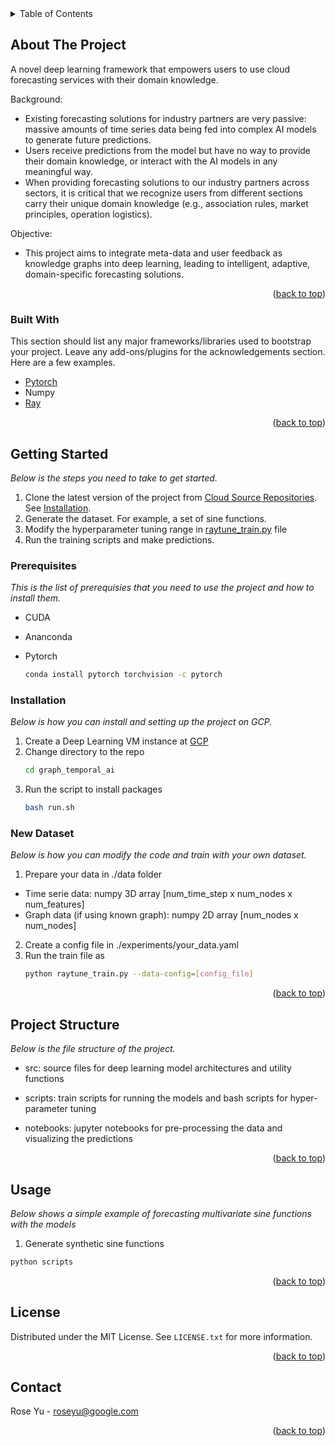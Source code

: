 <div id="top"></div>
<!--
*** This readme was adapted from Best-README-Template.
  https://github.com/othneildrew/Best-README-Template
-->



<!-- PROJECT SHIELDS -->
<!--
*** I'm using markdown "reference style" links for readability.
*** Reference links are enclosed in brackets [ ] instead of parentheses ( ).
*** See the bottom of this document for the declaration of the reference variables
*** for contributors-url, forks-url, etc. This is an optional, concise syntax you may use.
*** https://www.markdownguide.org/basic-syntax/#reference-style-links
-->



<!-- TABLE OF CONTENTS -->
<details>
  <summary>Table of Contents</summary>
  <ol>
    <li>
      <a href="#about-the-project">About The Project</a>
      <ul>
        <li><a href="#built-with">Built With</a></li>
      </ul>
    </li>
    <li>
      <a href="#getting-started">Getting Started</a>
      <ul>
        <li><a href="#prerequisites">Prerequisites</a></li>
        <li><a href="#installation">Installation</a></li>
        <li><a href="#new-data">New Dataset</a></li>
      </ul>
    </li>
    <li><a href="#structure">Project Structure</a></li>
    <li><a href="#usage">Usage</a></li>
    <li><a href="#license">License</a></li>
    <li><a href="#contact">Contact</a></li>
  </ol>
</details>



<!-- ABOUT THE PROJECT -->
## About The Project


A novel deep learning framework that empowers users to use cloud forecasting services with their domain knowledge.

Background:
* Existing forecasting solutions for industry partners are very passive: massive amounts of time series data being fed into complex AI models to generate future predictions.
* Users receive predictions from the model but have no way to provide their domain knowledge, or interact with the AI models in any meaningful way.
* When providing forecasting solutions to our industry partners across sectors, it is critical that we recognize users from different sections carry their unique domain knowledge (e.g., association rules, market principles, operation logistics).

Objective:
* This project aims to integrate meta-data and user feedback as knowledge graphs into deep learning, leading to intelligent, adaptive, domain-specific forecasting solutions.


<p align="right">(<a href="#top">back to top</a>)</p>



### Built With

This section should list any major frameworks/libraries used to bootstrap your project. Leave any add-ons/plugins for the acknowledgements section. Here are a few examples.

* [Pytorch](https://pytorch.org/)
*  Numpy
*  [Ray](https://docs.ray.io/en/latest/tune/index.html)

<p align="right">(<a href="#top">back to top</a>)</p>



<!-- GETTING STARTED -->
## Getting Started

_Below is the steps you need to take to get started._

1. Clone the latest version of the project from [Cloud Source Repositories](https://source.cloud.google.com/). See <a href="#Installation">Installation</a>.
2. Generate the dataset. For example, a set of sine functions.
3. Modify the hyperparameter tuning range in [raytune_train.py](./raytune_train.py) file
4. Run the training scripts and make predictions.

### Prerequisites

_This is the list of prerequisies that you need to use the project and how to install them._

* CUDA

* Ananconda

* Pytorch
  ```sh
  conda install pytorch torchvision -c pytorch
  ```

### Installation

_Below is how you can install and setting up the project on GCP._

1. Create a Deep Learning VM instance at [GCP](https://cloud.google.com/deep-learning-vm)
2. Change directory to the repo
   ```sh
   cd graph_temporal_ai
   ```
3. Run the script to install packages
   ```sh
   bash run.sh
   ```


### New Dataset

_Below is how you can modify the code and train with your own dataset._

1. Prepare your data in ./data folder
  * Time serie data: numpy 3D array [num_time_step x num_nodes x num_features]
  * Graph data (if using known graph): numpy 2D array  [num_nodes x num_nodes]
2. Create a config file in ./experiments/your_data.yaml
3. Run the train file as
    ```sh
    python raytune_train.py --data-config=[config_file]
    ```



<p align="right">(<a href="#top">back to top</a>)</p>


## Project Structure

_Below is the file structure of the project._

* src: source files for deep learning model architectures and utility functions

* scripts: train scripts for running the models and bash scripts for hyper-parameter tuning

* notebooks: jupyter notebooks for pre-processing the data and visualizing the predictions

<p align="right">(<a href="#top">back to top</a>)</p>



<!-- USAGE EXAMPLES -->
## Usage

_Below shows a simple example of forecasting multivariate sine functions with the models_

1. Generate synthetic sine functions
  ```sh
  python scripts
  ```


<p align="right">(<a href="#top">back to top</a>)</p>


<!-- LICENSE -->
## License

Distributed under the MIT License. See `LICENSE.txt` for more information.

<p align="right">(<a href="#top">back to top</a>)</p>



<!-- CONTACT -->
## Contact

Rose Yu  - roseyu@google.com

<p align="right">(<a href="#top">back to top</a>)</p>

